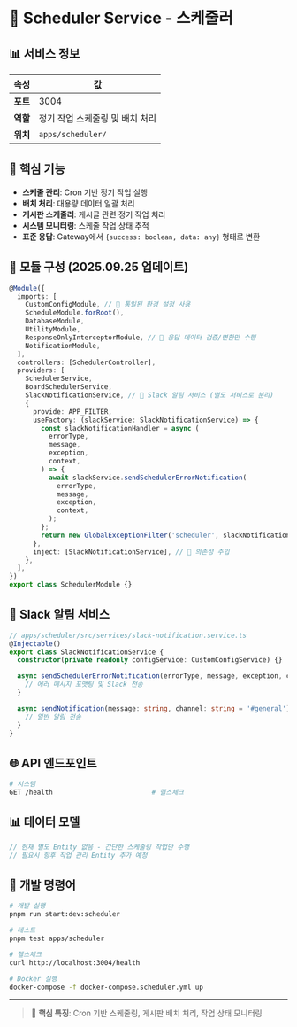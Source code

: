 # 🎯 Scheduler Service - 스케줄러

## 📊 서비스 정보

| 속성     | 값                              |
| -------- | ------------------------------- |
| **포트** | 3004                            |
| **역할** | 정기 작업 스케줄링 및 배치 처리 |
| **위치** | `apps/scheduler/`               |

## 🎯 핵심 기능

- **스케줄 관리**: Cron 기반 정기 작업 실행
- **배치 처리**: 대용량 데이터 일괄 처리
- **게시판 스케줄러**: 게시글 관련 정기 작업 처리
- **시스템 모니터링**: 스케줄 작업 상태 추적
- **표준 응답**: Gateway에서 `{success: boolean, data: any}` 형태로 변환

## 🔧 모듈 구성 (2025.09.25 업데이트)

```typescript
@Module({
  imports: [
    CustomConfigModule, // 🔧 통일된 환경 설정 사용
    ScheduleModule.forRoot(),
    DatabaseModule,
    UtilityModule,
    ResponseOnlyInterceptorModule, // 🔄 응답 데이터 검증/변환만 수행
    NotificationModule,
  ],
  controllers: [SchedulerController],
  providers: [
    SchedulerService,
    BoardSchedulerService,
    SlackNotificationService, // 🔧 Slack 알림 서비스 (별도 서비스로 분리)
    {
      provide: APP_FILTER,
      useFactory: (slackService: SlackNotificationService) => {
        const slackNotificationHandler = async (
          errorType,
          message,
          exception,
          context,
        ) => {
          await slackService.sendSchedulerErrorNotification(
            errorType,
            message,
            exception,
            context,
          );
        };
        return new GlobalExceptionFilter('scheduler', slackNotificationHandler);
      },
      inject: [SlackNotificationService], // 🔧 의존성 주입
    },
  ],
})
export class SchedulerModule {}
```

## 📢 Slack 알림 서비스

```typescript
// apps/scheduler/src/services/slack-notification.service.ts
@Injectable()
export class SlackNotificationService {
  constructor(private readonly configService: CustomConfigService) {}

  async sendSchedulerErrorNotification(errorType, message, exception, context) {
    // 에러 메시지 포맷팅 및 Slack 전송
  }

  async sendNotification(message: string, channel: string = '#general') {
    // 일반 알림 전송
  }
}
```

## 🌐 API 엔드포인트

```bash
# 시스템
GET /health                         # 헬스체크
```

## 📊 데이터 모델

```typescript
// 현재 별도 Entity 없음 - 간단한 스케줄링 작업만 수행
// 필요시 향후 작업 관리 Entity 추가 예정
```

## 🔧 개발 명령어

```bash
# 개발 실행
pnpm run start:dev:scheduler

# 테스트
pnpm test apps/scheduler

# 헬스체크
curl http://localhost:3004/health

# Docker 실행
docker-compose -f docker-compose.scheduler.yml up
```

---

> 📝 **핵심 특징**: Cron 기반 스케줄링, 게시판 배치 처리, 작업 상태 모니터링
